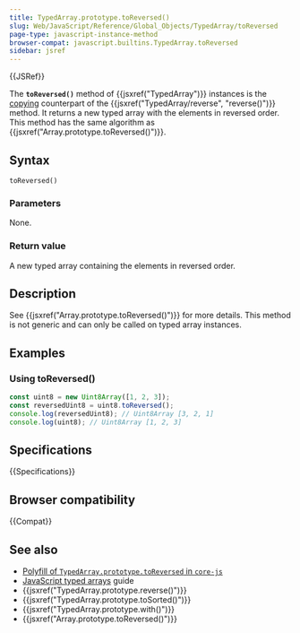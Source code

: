 ```yaml
---
title: TypedArray.prototype.toReversed()
slug: Web/JavaScript/Reference/Global_Objects/TypedArray/toReversed
page-type: javascript-instance-method
browser-compat: javascript.builtins.TypedArray.toReversed
sidebar: jsref
---
```


{{JSRef}}

The **`toReversed()`** method of {{jsxref("TypedArray")}} instances is the [copying](/en-US/docs/Web/JavaScript/Reference/Global_Objects/Array#copying_methods_and_mutating_methods) counterpart of the {{jsxref("TypedArray/reverse", "reverse()")}} method. It returns a new typed array with the elements in reversed order. This method has the same algorithm as {{jsxref("Array.prototype.toReversed()")}}.

## Syntax

```js-nolint
toReversed()
```

### Parameters

None.

### Return value

A new typed array containing the elements in reversed order.

## Description

See {{jsxref("Array.prototype.toReversed()")}} for more details. This method is not generic and can only be called on typed array instances.

## Examples

### Using toReversed()

```js
const uint8 = new Uint8Array([1, 2, 3]);
const reversedUint8 = uint8.toReversed();
console.log(reversedUint8); // Uint8Array [3, 2, 1]
console.log(uint8); // Uint8Array [1, 2, 3]
```

## Specifications

{{Specifications}}

## Browser compatibility

{{Compat}}

## See also

- [Polyfill of `TypedArray.prototype.toReversed` in `core-js`](https://github.com/zloirock/core-js#change-array-by-copy)
- [JavaScript typed arrays](/en-US/docs/Web/JavaScript/Guide/Typed_arrays) guide
- {{jsxref("TypedArray.prototype.reverse()")}}
- {{jsxref("TypedArray.prototype.toSorted()")}}
- {{jsxref("TypedArray.prototype.with()")}}
- {{jsxref("Array.prototype.toReversed()")}}
